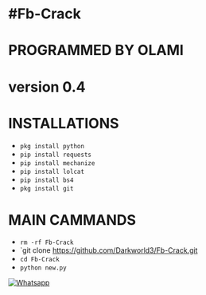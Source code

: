 # #Fb-Crack 

# PROGRAMMED BY OLAMI

 # version 0.4

# INSTALLATIONS

- `pkg install python`
- `pip install requests`
- `pip install mechanize`
- `pip install lolcat`
- `pip install bs4`
- `pkg install git`

# MAIN CAMMANDS

- `rm -rf Fb-Crack`
- `git clone https://github.com/Darkworld3/Fb-Crack.git
- `cd Fb-Crack`
- `python new.py`

 

 

 

 

 

 

 [![Whatsapp](https://img.shields.io/badge/Whatsapp-OLAMI-deepgreen?style=flat-square&logo=whatsapp)](https://wa.me/+2349031489012)


